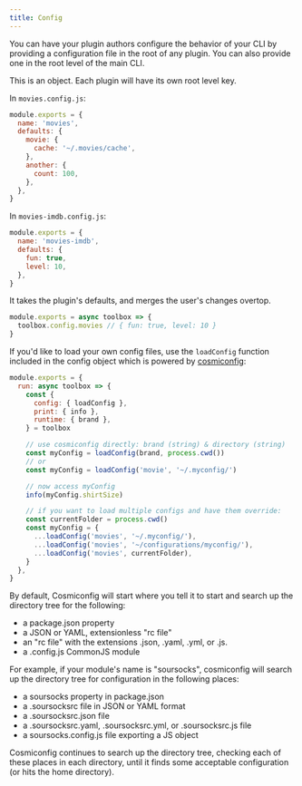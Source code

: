 ```yaml
---
title: Config
---
```


You can have your plugin authors configure the behavior of your CLI by providing a configuration file in the root of any plugin. You can also provide one in the root level of the main CLI.

This is an object. Each plugin will have its own root level key.

In `movies.config.js`:

```js
module.exports = {
  name: 'movies',
  defaults: {
    movie: {
      cache: '~/.movies/cache',
    },
    another: {
      count: 100,
    },
  },
}
```

In `movies-imdb.config.js`:

```js
module.exports = {
  name: 'movies-imdb',
  defaults: {
    fun: true,
    level: 10,
  },
}
```

It takes the plugin's defaults, and merges the user's changes overtop.

```js
module.exports = async toolbox => {
  toolbox.config.movies // { fun: true, level: 10 }
}
```

If you'd like to load your own config files, use the `loadConfig` function included in the config object which is powered by [cosmiconfig](https://github.com/davidtheclark/cosmiconfig):

```js
module.exports = {
  run: async toolbox => {
    const {
      config: { loadConfig },
      print: { info },
      runtime: { brand },
    } = toolbox

    // use cosmiconfig directly: brand (string) & directory (string)
    const myConfig = loadConfig(brand, process.cwd())
    // or
    const myConfig = loadConfig('movie', '~/.myconfig/')

    // now access myConfig
    info(myConfig.shirtSize)

    // if you want to load multiple configs and have them override:
    const currentFolder = process.cwd()
    const myConfig = {
      ...loadConfig('movies', '~/.myconfig/'),
      ...loadConfig('movies', '~/configurations/myconfig/'),
      ...loadConfig('movies', currentFolder),
    }
  },
}
```

By default, Cosmiconfig will start where you tell it to start and search up the directory tree for the following:

- a package.json property
- a JSON or YAML, extensionless "rc file"
- an "rc file" with the extensions .json, .yaml, .yml, or .js.
- a .config.js CommonJS module

For example, if your module's name is "soursocks", cosmiconfig will search up the directory tree for configuration in the following places:

- a soursocks property in package.json
- a .soursocksrc file in JSON or YAML format
- a .soursocksrc.json file
- a .soursocksrc.yaml, .soursocksrc.yml, or .soursocksrc.js file
- a soursocks.config.js file exporting a JS object

Cosmiconfig continues to search up the directory tree, checking each of these places in each directory, until it finds some acceptable configuration (or hits the home directory).
